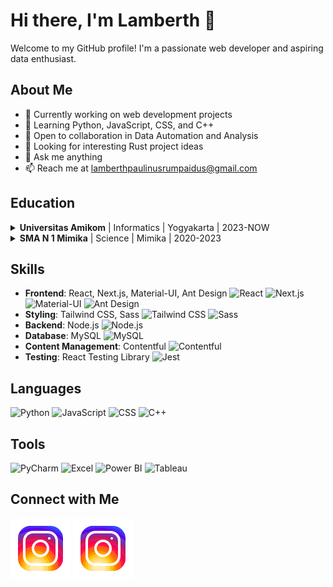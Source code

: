 # Hi there, I'm Lamberth 👋

Welcome to my GitHub profile! I'm a passionate web developer and aspiring data enthusiast. 

## About Me

- 🔭 Currently working on web development projects
- 🌱 Learning Python, JavaScript, CSS, and C++
- 👯 Open to collaboration in Data Automation and Analysis
- 🤔 Looking for interesting Rust project ideas
- 💬 Ask me anything
- 📫 Reach me at lamberthpaulinusrumpaidus@gmail.com

## Education 

<details>
  <summary><b>Universitas Amikom</b> | Informatics | Yogyakarta | 2023-NOW</summary>
  
  - Pursuing my passion for technology at the renowned Universitas Amikom.
  - Gaining valuable insights into the world of informatics, honing my coding skills.
  - Collaborating with bright minds on exciting projects.
  - Building a strong foundation for my future career in IT.

</details>

<details>
  <summary><b>SMA N 1 Mimika</b> | Science | Mimika | 2020-2023</summary>
  
  - Nurturing my curiosity in the realm of science and mathematics.
  - Participating in science fairs and academic competitions.
  - Fostering a love for learning and problem-solving.
  - Shaping my academic journey towards a bright future.

</details>

## Skills

- **Frontend**: React, Next.js, Material-UI, Ant Design
   ![React](https://cdn.jsdelivr.net/gh/devicons/devicon/icons/react/react-original.svg)
   ![Next.js](https://cdn.jsdelivr.net/gh/devicons/devicon/icons/nextjs/nextjs-original-wordmark.svg)
   ![Material-UI](https://cdn.jsdelivr.net/gh/devicons/devicon/icons/materialui/materialui-original.svg)
   ![Ant Design](https://cdn.jsdelivr.net/gh/devicons/devicon/icons/antdesign/antdesign-original.svg)
- **Styling**: Tailwind CSS, Sass
   ![Tailwind CSS](https://cdn.jsdelivr.net/gh/devicons/devicon/icons/tailwindcss/tailwindcss-original.svg)
   ![Sass](https://cdn.jsdelivr.net/gh/devicons/devicon/icons/sass/sass-original.svg)
- **Backend**: Node.js
   ![Node.js](https://cdn.jsdelivr.net/gh/devicons/devicon/icons/nodejs/nodejs-original.svg)
- **Database**: MySQL
   ![MySQL](https://cdn.jsdelivr.net/gh/devicons/devicon/icons/mysql/mysql-original-wordmark.svg)
- **Content Management**: Contentful
   ![Contentful](https://cdn.jsdelivr.net/gh/devicons/devicon/icons/contentful/contentful-original.svg)
- **Testing**: React Testing Library
   ![Jest](https://cdn.jsdelivr.net/gh/devicons/devicon/icons/jest/jest-plain.svg)

## Languages

![Python](https://img.shields.io/badge/Python-3776AB?style=for-the-badge&logo=python&logoColor=white)
![JavaScript](https://img.shields.io/badge/JavaScript-F7DF1E?style=for-the-badge&logo=javascript&logoColor=black)
![CSS](https://img.shields.io/badge/CSS3-1572B6?style=for-the-badge&logo=css3&logoColor=white)
![C++](https://img.shields.io/badge/C++-00599C?style=for-the-badge&logo=c%2B%2B&logoColor=white)

## Tools

![PyCharm](https://img.shields.io/badge/PyCharm-000000?style=for-the-badge&logo=pycharm&logoColor=white)
![Excel](https://img.shields.io/badge/Excel-217346?style=for-the-badge&logo=microsoft-excel&logoColor=white)
![Power BI](https://img.shields.io/badge/Power%20BI-F2C811?style=for-the-badge&logo=power-bi&logoColor=black)
![Tableau](https://img.shields.io/badge/Tableau-E97627?style=for-the-badge&logo=tableau&logoColor=white)

## Connect with Me

[![Instagram](./img/instagram-light.svg)](https://instagram.com/lamberthrumpaidus06#gh-light-mode-only)
[![Instagram](./img/instagram-dark.svg)](https://instagram.com/lamberthrumpaidus06#gh-dark-mode-only)
